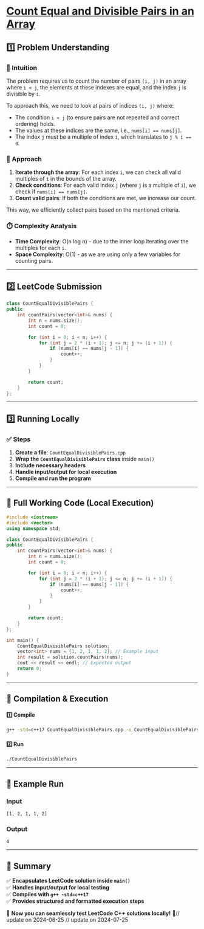# **[Count Equal and Divisible Pairs in an Array](https://leetcode.com/problems/count-equal-and-divisible-pairs-in-an-array/description/)**  

## **1️⃣ Problem Understanding**  
### **📌 Intuition**  
The problem requires us to count the number of pairs `(i, j)` in an array where `i < j`, the elements at these indexes are equal, and the index `j` is divisible by `i`. 

To approach this, we need to look at pairs of indices `(i, j)` where:
- The condition `i < j` (to ensure pairs are not repeated and correct ordering) holds.
- The values at these indices are the same, i.e., `nums[i] == nums[j]`.
- The index `j` must be a multiple of index `i`, which translates to `j % i == 0`.

### **🚀 Approach**  
1. **Iterate through the array**: For each index `i`, we can check all valid multiples of `i` in the bounds of the array.
2. **Check conditions**: For each valid index `j` (where `j` is a multiple of `i`), we check if `nums[i] == nums[j]`.
3. **Count valid pairs**: If both the conditions are met, we increase our count.

This way, we efficiently collect pairs based on the mentioned criteria.

### **⏱️ Complexity Analysis**  
- **Time Complexity**: O(n log n) - due to the inner loop iterating over the multiples for each `i`.
- **Space Complexity**: O(1) - as we are using only a few variables for counting pairs.

---  

## **2️⃣ LeetCode Submission**  
```cpp
class CountEqualDivisiblePairs {
public:
    int countPairs(vector<int>& nums) {
        int n = nums.size();
        int count = 0;

        for (int i = 0; i < n; i++) {
            for (int j = 2 * (i + 1); j <= n; j += (i + 1)) {
                if (nums[i] == nums[j - 1]) {
                    count++;
                }
            }
        }

        return count;
    }
};
```  

---  

## **3️⃣ Running Locally**  
### **✅ Steps**  
1. **Create a file**: `CountEqualDivisiblePairs.cpp`  
2. **Wrap the `CountEqualDivisiblePairs` class** inside `main()`  
3. **Include necessary headers**  
4. **Handle input/output for local execution**  
5. **Compile and run the program**  

---  

## **📝 Full Working Code (Local Execution)**  
```cpp
#include <iostream>
#include <vector>
using namespace std;

class CountEqualDivisiblePairs {
public:
    int countPairs(vector<int>& nums) {
        int n = nums.size();
        int count = 0;

        for (int i = 0; i < n; i++) {
            for (int j = 2 * (i + 1); j <= n; j += (i + 1)) {
                if (nums[i] == nums[j - 1]) {
                    count++;
                }
            }
        }

        return count;
    }
};

int main() {
    CountEqualDivisiblePairs solution;
    vector<int> nums = {1, 2, 1, 1, 2}; // Example input
    int result = solution.countPairs(nums);
    cout << result << endl; // Expected output
    return 0;
}
```  

---  

## **🔧 Compilation & Execution**  
#### **1️⃣ Compile**  
```bash
g++ -std=c++17 CountEqualDivisiblePairs.cpp -o CountEqualDivisiblePairs
```  

#### **2️⃣ Run**  
```bash
./CountEqualDivisiblePairs
```  

---  

## **🎯 Example Run**  
### **Input**  
```
[1, 2, 1, 1, 2]
```  
### **Output**  
```
4
```  

---  

## **📌 Summary**  
✅ **Encapsulates LeetCode solution inside `main()`**  
✅ **Handles input/output for local testing**  
✅ **Compiles with `g++ -std=c++17`**  
✅ **Provides structured and formatted execution steps**  

🚀 **Now you can seamlessly test LeetCode C++ solutions locally!** 🚀// update on 2024-06-25
// update on 2024-07-25
